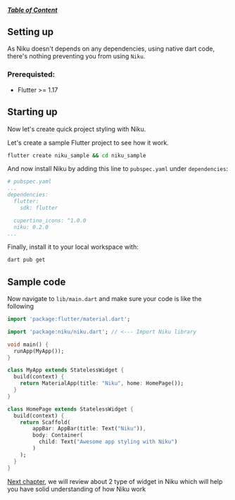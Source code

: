 ##### [Table of Content](https://github.com/saltyaom/niku/blob/main/doc/widget/README.md)

## Setting up
As Niku doesn't depends on any dependencies, using native dart code, there's nothing preventing you from using `Niku`.

### Prerequisted:
- Flutter >= 1.17

## Starting up
Now let's create quick project styling with Niku.

Let's create a sample Flutter project to see how it work.
```bash
flutter create niku_sample && cd niku_sample
```

And now install Niku by adding this line to `pubspec.yaml` under `dependencies`:
```yaml
# pubspec.yaml
...
dependencies:
  flutter:
    sdk: flutter

  cupertino_icons: ^1.0.0
  niku: 0.2.0
...
```

Finally, install it to your local workspace with:
```bash
dart pub get
```

## Sample code

Now navigate to `lib/main.dart` and make sure your code is like the following
```dart
import 'package:flutter/material.dart';

import 'package:niku/niku.dart'; // <--- Import Niku library

void main() {
  runApp(MyApp());
}

class MyApp extends StatelessWidget {
  build(context) {
    return MaterialApp(title: "Niku", home: HomePage());
  }
}

class HomePage extends StatelessWidget {
  build(context) {
    return Scaffold(
        appBar: AppBar(title: Text("Niku")),
        body: Container(
          child: Text("Awesome app styling with Niku")
        )
    );
  }
}
```

[Next chapter](https://github.com/saltyaom/niku/blob/main/doc/tutorial/foundation.md), we will review about 2 type of widget in Niku which will help you have solid understanding of how Niku work

